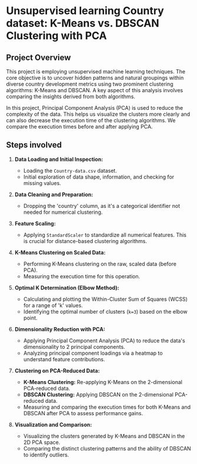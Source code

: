 # Unsupervised learning Country dataset: K-Means vs. DBSCAN Clustering with PCA

## Project Overview

This project is employing unsupervised machine learning techniques. The core objective is to uncover hidden patterns and natural groupings within diverse country development metrics using two prominent clustering algorithms: K-Means and DBSCAN. A key aspect of this analysis involves comparing the insights derived from both algorithms.

In this project, Principal Component Analysis (PCA) is used to reduce the complexity of the data. This helps us visualize the clusters more clearly and can also decrease the execution time of the clustering algorithms. We compare the execution times before and after applying PCA.


## Steps involved 
1.  **Data Loading and Initial Inspection:**
    * Loading the `Country-data.csv` dataset.
    * Initial exploration of data shape, information, and checking for missing values.

2.  **Data Cleaning and Preparation:**
    * Dropping the 'country' column, as it's a categorical identifier not needed for numerical clustering.

3.  **Feature Scaling:**
    * Applying `StandardScaler` to standardize all numerical features. This is crucial for distance-based clustering algorithms.

4.  **K-Means Clustering on Scaled Data:**
    * Performing K-Means clustering on the raw, scaled data (before PCA).
    * Measuring the execution time for this operation.

5.  **Optimal K Determination (Elbow Method):**
    * Calculating and plotting the Within-Cluster Sum of Squares (WCSS) for a range of 'k' values.
    * Identifying the optimal number of clusters (`k=3`) based on the elbow point.

6.  **Dimensionality Reduction with PCA:**
    * Applying Principal Component Analysis (PCA) to reduce the data's dimensionality to 2 principal components.
    * Analyzing principal component loadings via a heatmap to understand feature contributions.

7.  **Clustering on PCA-Reduced Data:**
    * **K-Means Clustering:** Re-applying K-Means on the 2-dimensional PCA-reduced data.
    * **DBSCAN Clustering:** Applying DBSCAN on the 2-dimensional PCA-reduced data.
    * Measuring and comparing the execution times for both K-Means and DBSCAN after PCA to assess performance gains.

8.  **Visualization and Comparison:**
    * Visualizing the clusters generated by K-Means and DBSCAN in the 2D PCA space.
    * Comparing the distinct clustering patterns and the ability of DBSCAN to identify outliers.
